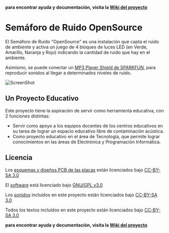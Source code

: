 **para encontrar  ayuda y documentación, visita la [Wiki del proyecto](https://github.com/tolbier/semaforo_ruido/wiki)**

Semáforo de Ruido OpenSource
============================
El Semáforo de Ruido "OpenSource" es una instalación que capta el ruido de ambiente y activa un juego de 4 bloques de luces LED (en Verde, Amarillo, Naranja y Rojo) indicando la cantidad de ruido que hay en el ambiente.

Asimismo, se puede conectar un [MP3 Player Shield de SPARKFUN](https://www.sparkfun.com/products/10628), para reproducir sonidos al llegar a determinados niveles de ruido.

![ScreenShot](https://raw.github.com/tolbier/semaforo_ruido/master/PCBs/semaforo_ruido_MainPCB/semaforo_ruido_MainPCB_pcb.jpg)

Un Proyecto Educativo
---------------------
Este proyecto tiene la aspiración de servir como herramienta educativa, con 2 funciones distintas:
* Servir como apoyo a los equipos docentes de los centros educativos en su tarea de lograr un espacio educativo libre de contaminación acústica.
* Como proyecto educativo en el área de Tecnología, que permite lograr conocimientos en las áreas de Electrónica y Programación Informática.


Licencia
--------
Los [esquemas y diseños PCB de las placas](https://github.com/tolbier/semaforo_ruido/tree/master/PCBs) están licenciados bajo [CC-BY-SA 3.0](http://creativecommons.org/licenses/by-sa/3.0/es/)

El [software](https://github.com/tolbier/semaforo_ruido/tree/master/src) está licenciado bajo [GNU/GPL v3.0](https://github.com/tolbier/semaforo_ruido/blob/master/src/LICENSE.txt)

Los [sonidos](https://github.com/tolbier/semaforo_ruido/tree/master/sonidos) incluídos en este proyecto están licenciados bajo [CC-BY-SA 3.0](http://creativecommons.org/licenses/by-sa/3.0/es/)

Todos los textos incluídos en este proyecto están licenciados bajo [CC-BY-SA 3.0](http://creativecommons.org/licenses/by-sa/3.0/es/)


**para encontrar  ayuda y documentación, visita la [Wiki del proyecto](https://github.com/tolbier/semaforo_ruido/wiki)**

